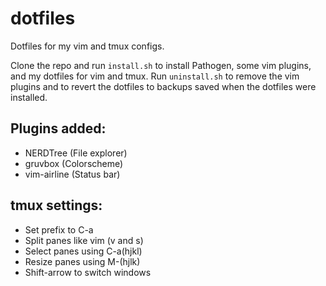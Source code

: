 # dotfiles
Dotfiles for my vim and tmux configs.

Clone the repo and run `install.sh` to install Pathogen, some vim plugins, and my dotfiles for vim and tmux.
Run `uninstall.sh` to remove the vim plugins and to revert the dotfiles to backups saved when the dotfiles were installed.

## Plugins added:
* NERDTree (File explorer)
* gruvbox (Colorscheme)
* vim-airline (Status bar)

## tmux settings:
* Set prefix to C-a
* Split panes like vim (v and s)
* Select panes using C-a(hjkl)
* Resize panes using M-(hjlk)
* Shift-arrow to switch windows

